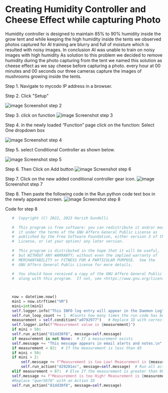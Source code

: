# Creating Humidity Controller and Cheese Effect while capturing Photo


Humidity controller is designed to maintain 85% to 90% humidity inside the grow tent and while keeping the high humidity inside the tents we observed  photos captured for AI training are blurry and full of moisture which is resulted with noisy images. In conclusion AI was unable to train on noisy images with high humidity 
As  solution to this problem we decided to remove humidity during the photo capturing from the tent we named this solution as cheese effect as we say cheese before capturing a photo.
every hour at 00 minutes and 00 seconds our three cameras capture the images of mushrooms growing inside the tents.
 
Step 1.	Navigate to mycodo IP address in a browser. 

Step 2.	 Click "Setup"	  
 
 ![image](https://user-images.githubusercontent.com/121457303/213941306-334db9d8-e5f5-423a-85de-7e1dfe8e9d0a.png)
Screenshot step 2

Step 3.	click on function
 ![image](https://user-images.githubusercontent.com/121457303/213941338-bdd444fc-6a86-4eb5-a3e0-a0f94ade3c06.png)
Screenshot step 3

Step 4.	in the  newly loaded “Function” page click on the function: Select One dropdown box

![image](https://user-images.githubusercontent.com/121457303/213941373-7e5501ad-b01e-4829-b4b6-974431065734.png)
Screenshot step 4

Step 5.	select Conditional Controller as shown below. 

![image](https://user-images.githubusercontent.com/121457303/213941406-b7075e4a-2d66-4abd-8ca7-2b8971da3adc.png)
Screenshot step 5

Step 6.	Then Click on Add button 
![image](https://user-images.githubusercontent.com/121457303/213941433-7ebfbab3-53b1-419d-8954-0a98a2e2db64.png)
Screenshot step 6

Step 7.	Click on the new added conditional controller gear icon. 
![image](https://user-images.githubusercontent.com/121457303/213941452-dc9a5db2-db72-46cc-9f66-1977004bd5c4.png)
Screenshot step 7

Step 8.	Then paste the following code in the Run python code text box in the newly appeared screen. 
![image](https://user-images.githubusercontent.com/121457303/213941482-942b33b0-76ae-4ba2-bcaf-e7d174884373.png)
Screenshot step 8


Code for step 8

```python
   #  Copyright (C) 2022, 2023 Harish Gundelli
    
   #  This program is free software: you can redistribute it and/or modify
   #  it under the terms of the GNU Affero General Public License as
   #  published by the Free Software Foundation, either version 3 of the
   #  License, or (at your option) any later version.
    
   #  This program is distributed in the hope that it will be useful,
   #  but WITHOUT ANY WARRANTY; without even the implied warranty of
   #  MERCHANTABILITY or FITNESS FOR A PARTICULAR PURPOSE.  See the
   #  GNU Affero General Public License for more details.
    
   #  You should have received a copy of the GNU Affero General Public License
   #  along with this program.  If not, see <https://www.gnu.org/licenses/>.


	        
   now = datetime.now()
   min1 = now.strftime("%M")
   mini=int(min1)
   self.logger.info("This INFO log entry will appear in the Daemon Log")
   self.run_loop_count += 1  #Counts how many times the run code has been executed
   measurement = self.condition("a0792977")   # Replace ID with correct Conditional ID
   self.logger.info(f"Measurement value is {measurement}")
   if mini > 50:
   self.run_action("81dd30f8", message=self.message)
   if measurement is not None:  # If a measurement exists
   self.message += "This message appears in email alerts and notes.\n"
   if measurement < 82:  # If the measurement is less than 85
   if mini < 50:
   if mini > 2:
       self.message += f"Measurement is too Low! Measurement is {measurement} and outside photo period\n"
       self.run_action("d29201ec", message=self.message)  # Run all actions sequentially
   elif measurement > 87:  # Else If the measurement is greater than 90
   self.message += f"Measurement is too High! Measurement is {measurement}\n"
   #Replace "qwer5678" with an Action ID
   self.run_action("81dd30f8", message=self.message)
   ```

